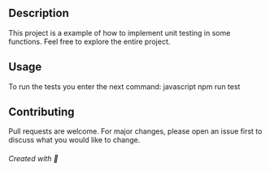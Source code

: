 ## Description
This project is a example of how to implement unit testing in some functions. Feel free to explore the entire project.

## Usage
To run the tests you enter the next command:
javascript
npm run test


## Contributing
Pull requests are welcome. For major changes, please open an issue first to discuss what you would like to change.

###### Created with 💖